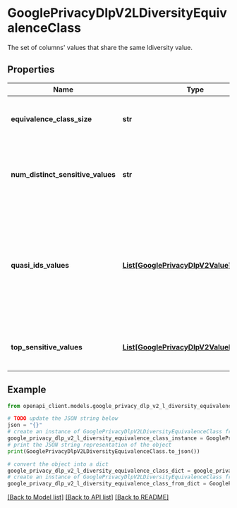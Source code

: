# GooglePrivacyDlpV2LDiversityEquivalenceClass

The set of columns' values that share the same ldiversity value.

## Properties

Name | Type | Description | Notes
------------ | ------------- | ------------- | -------------
**equivalence_class_size** | **str** | Size of the k-anonymity equivalence class. | [optional] 
**num_distinct_sensitive_values** | **str** | Number of distinct sensitive values in this equivalence class. | [optional] 
**quasi_ids_values** | [**List[GooglePrivacyDlpV2Value]**](GooglePrivacyDlpV2Value.md) | Quasi-identifier values defining the k-anonymity equivalence class. The order is always the same as the original request. | [optional] 
**top_sensitive_values** | [**List[GooglePrivacyDlpV2ValueFrequency]**](GooglePrivacyDlpV2ValueFrequency.md) | Estimated frequencies of top sensitive values. | [optional] 

## Example

```python
from openapi_client.models.google_privacy_dlp_v2_l_diversity_equivalence_class import GooglePrivacyDlpV2LDiversityEquivalenceClass

# TODO update the JSON string below
json = "{}"
# create an instance of GooglePrivacyDlpV2LDiversityEquivalenceClass from a JSON string
google_privacy_dlp_v2_l_diversity_equivalence_class_instance = GooglePrivacyDlpV2LDiversityEquivalenceClass.from_json(json)
# print the JSON string representation of the object
print(GooglePrivacyDlpV2LDiversityEquivalenceClass.to_json())

# convert the object into a dict
google_privacy_dlp_v2_l_diversity_equivalence_class_dict = google_privacy_dlp_v2_l_diversity_equivalence_class_instance.to_dict()
# create an instance of GooglePrivacyDlpV2LDiversityEquivalenceClass from a dict
google_privacy_dlp_v2_l_diversity_equivalence_class_from_dict = GooglePrivacyDlpV2LDiversityEquivalenceClass.from_dict(google_privacy_dlp_v2_l_diversity_equivalence_class_dict)
```
[[Back to Model list]](../README.md#documentation-for-models) [[Back to API list]](../README.md#documentation-for-api-endpoints) [[Back to README]](../README.md)


